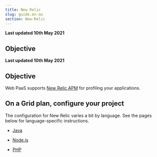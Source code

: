 ```yaml
---
title: New Relic
slug: guide.en-au
section: New-Relic
---
```


**Last updated 10th May 2021**



## Objective  

**Last updated 10th May 2021**


## Objective  

Web PaaS supports [New Relic APM](https://newrelic.com/products/application-monitoring) for profiling your applications.


## On a Grid plan, configure your project

The configuration for New Relic varies a bit by language. See the pages below for language-specific instructions.

- [Java](java)


- [Node.js](nodejs)


- [PHP](php)


